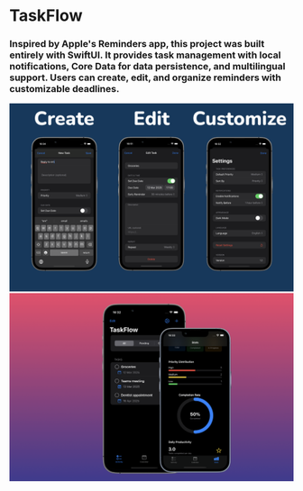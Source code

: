 # TaskFlow

### Inspired by Apple's Reminders app, this project was built entirely with SwiftUI. It provides task management with local notifications, Core Data for data persistence, and multilingual support. Users can create, edit, and organize reminders with customizable deadlines.

![Detail](./screenshots/detail.png)
![Start](./screenshots/start.png)

